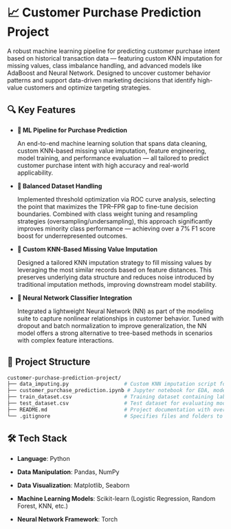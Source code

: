 # 📈 Customer Purchase Prediction Project

A robust machine learning pipeline for predicting customer purchase intent based on historical transaction data — featuring custom KNN imputation for missing values, class imbalance handling, and advanced models like AdaBoost and Neural Network. Designed to uncover customer behavior patterns and support data-driven marketing decisions that identify high-value customers and optimize targeting strategies.

## 🔍 Key Features

- **🧠 ML Pipeline for Purchase Prediction**

  An end-to-end machine learning solution that spans data cleaning, custom KNN-based missing value imputation, feature engineering, model training, and performance evaluation — all tailored to predict customer purchase intent with high accuracy and real-world applicability.

- **🔄 Balanced Dataset Handling**

  Implemented threshold optimization via ROC curve analysis, selecting the point that maximizes the TPR–FPR gap to fine-tune decision boundaries. Combined with class weight tuning and resampling strategies (oversampling/undersampling), this approach significantly improves minority class performance — achieving over a 7% F1 score boost for underrepresented outcomes.

- **🧩 Custom KNN-Based Missing Value Imputation**

  Designed a tailored KNN imputation strategy to fill missing values by leveraging the most similar records based on feature distances. This preserves underlying data structure and reduces noise introduced by traditional imputation methods, improving downstream model stability.

- **🤖 Neural Network Classifier Integration**

  Integrated a lightweight Neural Network (NN) as part of the modeling suite to capture nonlinear relationships in customer behavior. Tuned with dropout and batch normalization to improve generalization, the NN model offers a strong alternative to tree-based methods in scenarios with complex feature interactions.


## 📁 Project Structure

```bash
customer-purchase-prediction-project/
├── data_imputing.py                  # Custom KNN imputation script for handling missing values
├── customer_purchase_prediction.ipynb # Jupyter notebook for EDA, modeling, and evaluation
├── train_dataset.csv                 # Training dataset containing labeled customer behavior data
├── test_dataset.csv                  # Test dataset for evaluating model performance
├── README.md                         # Project documentation with overview, setup, and usage
└── .gitignore                        # Specifies files and folders to be ignored by Git
```

## 🛠 Tech Stack

- **Language**: Python

- **Data Manipulation**: Pandas, NumPy

- **Data Visualization**: Matplotlib, Seaborn

- **Machine Learning Models**: Scikit-learn (Logistic Regression, Random Forest, KNN, etc.)

- **Neural Network Framework**: Torch

